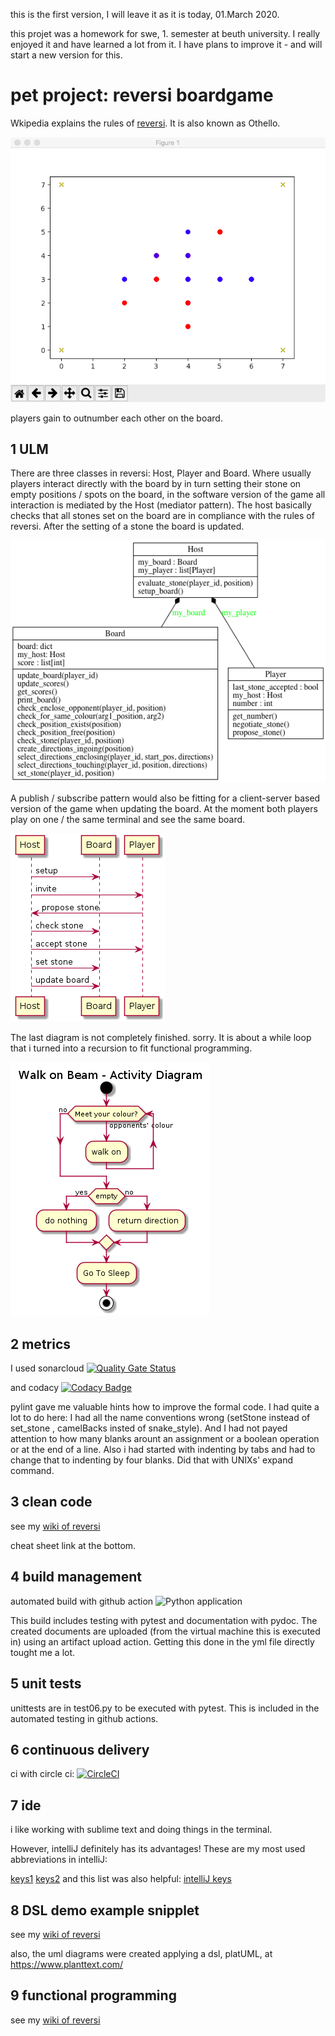 this is the first version, I will leave it as it is today, 01.March 2020.

this projet was a homework for swe, 1. semester at beuth university. I really enjoyed it and have learned a lot from it. I have plans to improve it - and will start a new version for this.

# pet project: reversi boardgame

Wkipedia explains the rules of [reversi](https://en.wikipedia.org/wiki/Reversi). It is also known as Othello.

![image](https://github.com/s81320/reversi_v01/blob/master/pictures/reversi.png)

players gain to outnumber each other on the board.

## 1 ULM

There are three classes in reversi: Host, Player and Board. Where usually players interact directly with the board by in turn setting their stone on empty positions / spots on the board, in the software version of the game all interaction is mediated by the Host (mediator pattern). The host basically checks that all stones set on the board are in compliance with the rules of reversi. After the setting of a stone the board is updated. 

![image](https://github.com/s81320/reversi_v01/blob/master/pictures/uml-classes.png)

A publish / subscribe pattern would also be fitting for a client-server based version of the game when updating the board. At the moment both players play on one / the same terminal and see the same board.

![image](https://github.com/s81320/reversi_v01/blob/master/pictures/uml-sequence.png)

The last diagram is not completely finished. sorry. It is about a while loop that i turned into a recursion to fit functional programming.

![image](https://github.com/s81320/reversi_v01/blob/master/pictures/uml-flow-control.png)

## 2 metrics
I used sonarcloud
[![Quality Gate Status](https://sonarcloud.io/api/project_badges/measure?project=s81320_reversi_v01&metric=alert_status)](https://sonarcloud.io/dashboard?id=s81320_reversi_v01)

and codacy
[![Codacy Badge](https://api.codacy.com/project/badge/Grade/b420315207b540aca94b6ed3131728dd)](https://app.codacy.com/manual/s81320/reversi_v01?utm_source=github.com&utm_medium=referral&utm_content=s81320/reversi_v01&utm_campaign=Badge_Grade_Dashboard)

pylint gave me valuable hints how to improve the formal code. I had quite a lot to do here: I had all the name conventions wrong (setStone instead of set_stone , camelBacks insted of snake_style). And I had not payed attention to how many blanks arount an assignment or a boolean operation or at the end of a line. Also i had started with indenting by tabs and had to change that to indenting by four blanks. Did that with UNIXs' expand command.

## 3 clean code

see my [wiki of reversi](https://github.com/s81320/reversi_v01/wiki/clean-code)

cheat sheet link at the bottom.

## 4 build management
automated build with github action
![Python application](https://github.com/s81320/reversi_v01/workflows/Python%20application/badge.svg)

This build includes testing with pytest and documentation with pydoc. The created documents are uploaded (from the virtual machine this is executed in) using an artifact upload action. Getting this done in the yml file directly tought me a lot.

## 5 unit tests

unittests are in test06.py to be executed with pytest. This is included in the automated testing in github actions.

## 6 continuous delivery

ci with circle ci: [![CircleCI](https://circleci.com/gh/s81320/reversi_v01.svg?style=svg)](https://circleci.com/gh/s81320/reversi_v01)

## 7 ide

i like working with sublime text and doing things in the terminal.

However, intelliJ definitely has its advantages! These are my most used abbreviations in intelliJ:

[keys1](https://github.com/s81320/reversi_v01/blob/master/pictures/intelliJ-1.png) [keys2](https://github.com/s81320/reversi_v01/blob/master/pictures/intelliJ-2.png) and this list was also helpful:
[intelliJ keys](https://resources.jetbrains.com/storage/products/intellij-idea/docs/IntelliJIDEA_ReferenceCard.pdf?_ga=2.136755446.751887257.1581684340-1608094495.1581684340)

## 8 DSL demo example snipplet

see my [wiki of reversi](https://github.com/s81320/reversi_v01/wiki/a-domain-specific-language-for-reversi)

also, the uml diagrams were created applying a dsl, platUML, at https://www.planttext.com/
## 9 functional programming

see my [wiki of reversi](https://github.com/s81320/reversi_v01/wiki/functional-programming)
